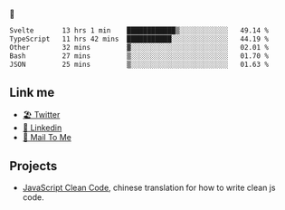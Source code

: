 🤔


<!--START_SECTION:waka-->

```txt
Svelte       13 hrs 1 min    ████████████▒░░░░░░░░░░░░   49.14 %
TypeScript   11 hrs 42 mins  ███████████░░░░░░░░░░░░░░   44.19 %
Other        32 mins         ▓░░░░░░░░░░░░░░░░░░░░░░░░   02.01 %
Bash         27 mins         ▒░░░░░░░░░░░░░░░░░░░░░░░░   01.70 %
JSON         25 mins         ▒░░░░░░░░░░░░░░░░░░░░░░░░   01.63 %
```

<!--END_SECTION:waka-->

## Link me

- [🏖️ Twitter](https://twitter.com/yuetong3yu)
- [🧳 Linkedin](https://www.linkedin.com/in/yuetong3yu)
- [📧 Mail To Me](mailto:yuetong3yu@gmail.com)


## Projects 

- [JavaScript Clean Code](https://js-clean-code-cn.vercel.app/), chinese translation for how to write clean js code.
